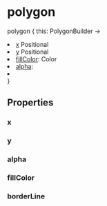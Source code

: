 # polygon

<tldr>
<p><format style="bold" color="GoldenRod">polygon</format> <format style="italic">{ this: PolygonBuilder -></format></p>
<list type="none">
<li>
<a href="#x"><format style="bold" color="CadetBlue">x</format></a> <format style="superscript">Positional</format>
<include from="properties.topic" element-id="signature-of-positional"></include>
</li>
<li>
<a href="#y"><format style="bold" color="CadetBlue">y</format></a> <format style="superscript">Positional</format>
<include from="properties.topic" element-id="signature-of-positional"></include>
</li>
<li>
 <a href="#fillcolor"><format style="bold" color="DarkGray">fillColor</format></a>: Color
</li>
<li>
 <a href="#alpha"><format style="bold" color="DarkGray">alpha</format></a>:
<include from = "properties.topic" element-id="signature-of-nonpos-alpha-setting"></include>
</li>
<li>
<include from="properties.topic" element-id="signature-of-borderLine"/> 
</li>
</list>
<format style="italic">}</format>
</tldr>

## Properties

### x

<include from="properties.topic" element-id="x-property"/>

### y

<include from="properties.topic" element-id="y-property"/>

### alpha

<include from="properties.topic" element-id="alpha-property"/>

### fillColor

<include from="properties.topic" element-id="fillColor-property"/>

### borderLine

<include from="properties.topic" element-id="borderLine-property"/>

